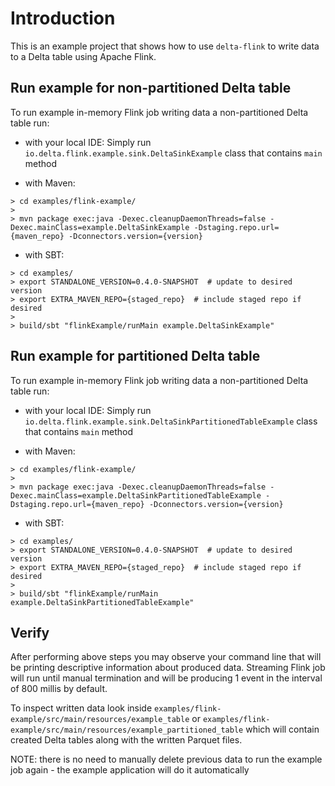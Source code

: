 # Introduction
This is an example project that shows how to use `delta-flink` to write data to a Delta table using Apache Flink.

## Run example for non-partitioned Delta table
To run example in-memory Flink job writing data a non-partitioned Delta table run:

- with your local IDE:
  Simply run `io.delta.flink.example.sink.DeltaSinkExample` class that contains `main` method

- with Maven:
```
> cd examples/flink-example/
>
> mvn package exec:java -Dexec.cleanupDaemonThreads=false -Dexec.mainClass=example.DeltaSinkExample -Dstaging.repo.url={maven_repo} -Dconnectors.version={version}
```

- with SBT:
```
> cd examples/
> export STANDALONE_VERSION=0.4.0-SNAPSHOT  # update to desired version
> export EXTRA_MAVEN_REPO={staged_repo}  # include staged repo if desired
>
> build/sbt "flinkExample/runMain example.DeltaSinkExample"
```

## Run example for partitioned Delta table
To run example in-memory Flink job writing data a non-partitioned Delta table run:

- with your local IDE:
  Simply run `io.delta.flink.example.sink.DeltaSinkPartitionedTableExample` class that contains `main` method

- with Maven:
```
> cd examples/flink-example/
>
> mvn package exec:java -Dexec.cleanupDaemonThreads=false -Dexec.mainClass=example.DeltaSinkPartitionedTableExample -Dstaging.repo.url={maven_repo} -Dconnectors.version={version}
```

- with SBT:
```
> cd examples/
> export STANDALONE_VERSION=0.4.0-SNAPSHOT  # update to desired version
> export EXTRA_MAVEN_REPO={staged_repo}  # include staged repo if desired
>
> build/sbt "flinkExample/runMain example.DeltaSinkPartitionedTableExample"
```

## Verify
After performing above steps you may observe your command line that will be printing descriptive information
about produced data. Streaming Flink job will run until manual termination and will be producing 1 event
in the interval of 800 millis by default.

To inspect written data look inside `examples/flink-example/src/main/resources/example_table` or
`examples/flink-example/src/main/resources/example_partitioned_table` which will contain created Delta tables along with the written Parquet files.

NOTE: there is no need to manually delete previous data to run the example job again - the example application will do it automatically